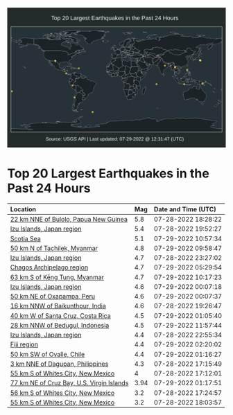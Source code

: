 ![Map](./map.png)

# Top 20 Largest Earthquakes in the Past 24 Hours

| Location | Mag | Date and Time (UTC) |
|:---|:---|:---|
| [22 km NNE of Bulolo, Papua New Guinea](https://earthquake.usgs.gov/earthquakes/eventpage/us6000i693) | 5.8 | 07-28-2022 18:28:22 |
| [Izu Islands, Japan region](https://earthquake.usgs.gov/earthquakes/eventpage/us6000i69v) | 5.4 | 07-28-2022 19:52:27 |
| [Scotia Sea](https://earthquake.usgs.gov/earthquakes/eventpage/us6000i6fq) | 5.1 | 07-29-2022 10:57:34 |
| [50 km N of Tachilek, Myanmar](https://earthquake.usgs.gov/earthquakes/eventpage/us6000i6fi) | 4.8 | 07-29-2022 09:58:47 |
| [Izu Islands, Japan region](https://earthquake.usgs.gov/earthquakes/eventpage/us6000i6c2) | 4.7 | 07-28-2022 23:27:02 |
| [Chagos Archipelago region](https://earthquake.usgs.gov/earthquakes/eventpage/us6000i6e1) | 4.7 | 07-29-2022 05:29:54 |
| [63 km S of Kēng Tung, Myanmar](https://earthquake.usgs.gov/earthquakes/eventpage/us6000i6fm) | 4.7 | 07-29-2022 10:17:23 |
| [Izu Islands, Japan region](https://earthquake.usgs.gov/earthquakes/eventpage/us6000i6cn) | 4.6 | 07-29-2022 00:07:18 |
| [50 km NE of Oxapampa, Peru](https://earthquake.usgs.gov/earthquakes/eventpage/us6000i6ck) | 4.6 | 07-29-2022 00:07:37 |
| [16 km NNW of Baikunthpur, India](https://earthquake.usgs.gov/earthquakes/eventpage/us6000i69p) | 4.6 | 07-28-2022 19:26:47 |
| [40 km W of Santa Cruz, Costa Rica](https://earthquake.usgs.gov/earthquakes/eventpage/us6000i6cv) | 4.5 | 07-29-2022 01:05:40 |
| [28 km NNW of Bedugul, Indonesia](https://earthquake.usgs.gov/earthquakes/eventpage/us6000i6g0) | 4.5 | 07-29-2022 11:57:44 |
| [Izu Islands, Japan region](https://earthquake.usgs.gov/earthquakes/eventpage/us6000i6bx) | 4.4 | 07-28-2022 22:55:34 |
| [Fiji region](https://earthquake.usgs.gov/earthquakes/eventpage/us6000i6dc) | 4.4 | 07-29-2022 02:20:02 |
| [50 km SW of Ovalle, Chile](https://earthquake.usgs.gov/earthquakes/eventpage/us6000i6cx) | 4.4 | 07-29-2022 01:16:27 |
| [3 km NNE of Dagupan, Philippines](https://earthquake.usgs.gov/earthquakes/eventpage/us6000i68e) | 4.3 | 07-28-2022 17:15:49 |
| [55 km S of Whites City, New Mexico](https://earthquake.usgs.gov/earthquakes/eventpage/tx2022orir) | 4 | 07-28-2022 17:12:01 |
| [77 km NE of Cruz Bay, U.S. Virgin Islands](https://earthquake.usgs.gov/earthquakes/eventpage/pr2022210000) | 3.94 | 07-29-2022 01:17:51 |
| [56 km S of Whites City, New Mexico](https://earthquake.usgs.gov/earthquakes/eventpage/tx2022orjd) | 3.2 | 07-28-2022 17:24:57 |
| [55 km S of Whites City, New Mexico](https://earthquake.usgs.gov/earthquakes/eventpage/tx2022orkk) | 3.2 | 07-28-2022 18:03:57 |
